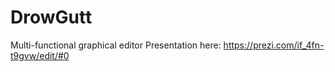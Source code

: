 # DrowGutt
Multi-functional graphical editor
Presentation here: https://prezi.com/if_4fn-t9gvw/edit/#0
